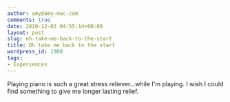 ```yaml
---
author: amy@amy-mac.com
comments: true
date: 2010-12-03 04:55:14+00:00
layout: post
slug: oh-take-me-back-to-the-start
title: Oh take me back to the start
wordpress_id: 1000
tags:
- Experiences
---
```


Playing piano is such a great stress reliever...while I'm playing. I wish I could find something to give me longer lasting relief.
